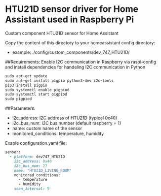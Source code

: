 # HTU21D sensor driver for Home Assistant used in Raspberry Pi
Custom component HTU21D sensor for Home Assistant

Copy the content of this directory to your homeassistant config directory:
  - example: ./config/custom_components/dev_747_HTU21D/

##Requirements:
Enable I2C communication in Raspberry via raspi-config and install dependencies for handeling I2C communication in Python
```ruby
sudo apt-get update
sudo apt-get install pigpio python3-dev i2c-tools
pip3 install pigpio
sudo systemctl enable pigpiod
sudo systemctl start pigpiod
sudo pigpiod
```

##Parameters:
  - i2c_address: I2C address of HTU21D (typical 0x40)
  - i2c_bus_num: I2C bus number (default raspberry = 1)
  - name: custom name of the sensor
  - monitored_conditions: temperature, humidity

Exaple configuration.yaml file:
```ruby
sensor:
  - platform: dev747_HTU21D
    i2c_address: 0x40
    i2c_bus_num: 27
    name: "HTU21D_LIVING_ROOM"
    monitored_conditions:
      - temperature
      - humidity
    scan_interval: 5 
```
